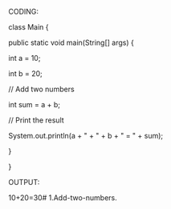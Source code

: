 CODING:

class Main {

public static void main(String[] args) {

int a = 10;

int b = 20;

// Add two numbers

int sum = a + b;

// Print the result

System.out.println(a + " + " + b + " = " + sum);

}

}

OUTPUT:

10+20=30# 1.Add-two-numbers.
